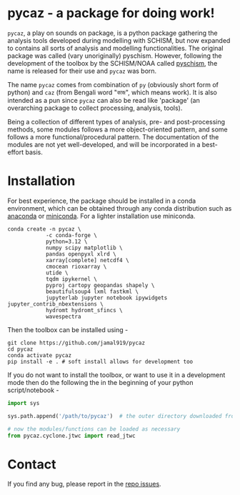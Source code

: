 # pycaz - a package for doing work!

`pycaz`, a play on sounds on package, is a python package gathering the analysis tools developed during modelling with
SCHISM, but now expanded to contains all sorts of analysis and modelling functionalities. The original package was
called (vary unoriginally) pyschism. However, following the development of the toolbox by the SCHISM/NOAA
called [pyschism](https://github.com/schism-dev/pyschism), the name is released for their use and `pycaz` was born.

The name `pycaz` comes from combination of `py` (obviously short form of python) and `caz` (from Bengali word "কাজ",
which means work). It is also intended as a pun since `pycaz` can also be read like 'package' (an overarching package to
collect processing, analysis, tools).

Being a collection of different types of analysis, pre- and post-processing methods, some modules follows a more
object-oriented pattern, and some follows a more functional/procedural pattern. The documentation of the modules are not
yet well-developed, and will be incorporated in a best-effort basis.

# Installation

For best experience, the package should be installed in a conda environment, which can be obtained through any conda
distribution such as [anaconda](https://www.anaconda.com/download)
or [miniconda](https://docs.anaconda.com/free/miniconda/). For a lighter installation use miniconda.

```shell
conda create -n pycaz \
            -c conda-forge \
            python=3.12 \
            numpy scipy matplotlib \
            pandas openpyxl xlrd \
            xarray[complete] netcdf4 \
            cmocean rioxarray \
            utide \
            tqdm ipykernel \
            pyproj cartopy geopandas shapely \
            beautifulsoup4 lxml fastkml \
            jupyterlab jupyter notebook ipywidgets jupyter_contrib_nbextensions \
            hydromt hydromt_sfincs \
            wavespectra
```

Then the toolbox can be installed using -

```shell
git clone https://github.com/jamal919/pycaz
cd pycaz
conda activate pycaz
pip install -e . # soft install allows for development too
```

If you do not want to install the toolbox, or want to use it in a development mode then do the following the in the
beginning of your python script/notebook -

```python
import sys

sys.path.append('/path/to/pycaz')  # the outer directory downloaded from git

# now the modules/functions can be loaded as necessary
from pycaz.cyclone.jtwc import read_jtwc
```

# Contact

If you find any bug, please report in the [repo issues](https://github.com/jamal919/pycaz/issues).
